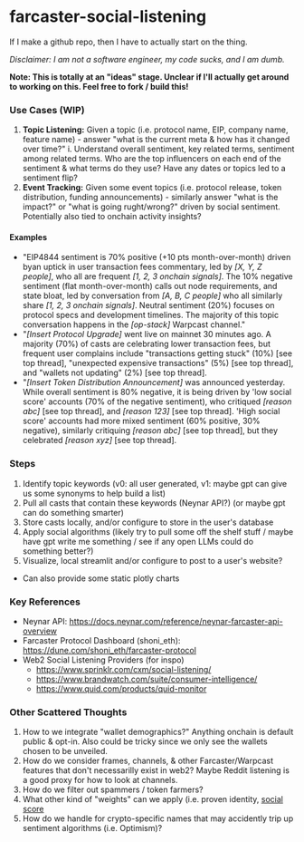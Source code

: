 # farcaster-social-listening
If I make a github repo, then I have to actually start on the thing.

_Disclaimer: I am not a software engineer, my code sucks, and I am dumb._

**Note: This is totally at an "ideas" stage. Unclear if I'll actually get around to working on this. Feel free to fork / build this!**


### Use Cases (WIP)
1. **Topic Listening:** Given a topic (i.e. protocol name, EIP, company name, feature name) - answer "what is the current meta & how has it changed over time?"
i. Understand overall sentiment, key related terms, sentiment among related terms. Who are the top influencers on each end of the sentiment & what terms do they use? Have any dates or topics led to a sentiment flip?
2. **Event Tracking:** Given some event topics (i.e. protocol release, token distribution, funding announcements) - similarly answer "what is the impact?" or "what is going rught/wrong?" driven by social sentiment. Potentially also tied to onchain activity insights?

 #### Examples
- "EIP4844 sentiment is 70% positive (+10 pts month-over-month) driven byan uptick in user transaction fees commentary, led by *[X, Y, Z people]*, who all are frequent *[1, 2, 3 onchain signals]*. The 10% negative sentiment  (flat month-over-month) calls out node requirements, and state bloat, led by conversation from *[A, B, C people]* who all similarly share *[1, 2, 3 onchain signals]*. Neutral sentiment (20%) focuses on protocol specs and development timelines. The majority of this topic conversation happens in the *[op-stack]* Warpcast channel."
- "*[Insert Protocol Upgrade]* went live on mainnet 30 minutes ago. A majority (70%) of casts are celebrating lower transaction fees, but frequent user complains include "transactions getting stuck" (10%) [see top thread], "unexpected expensive transactions" (5%) [see top thread], and "wallets not updating" (2%) [see top thread].
- "*[Insert Token Distribution Announcement]* was announced yesterday. While overall sentiment is 80% negative, it is being driven by 'low social score' accounts (70% of the negative sentiment), who critiqued *[reason abc]* [see top thread], and *[reason 123]* [see top thread]. 'High social score' accounts had more mixed sentiment (60% positive, 30% negative), similarly critiquing *[reason abc]* [see top thread], but they celebrated *[reason xyz]* [see top thread].

### Steps
1. Identify topic keywords (v0: all user generated, v1: maybe gpt can give us some synonyms to help build a list)
2. Pull all casts that contain these keywords (Neynar API?) (or maybe gpt can do something smarter)
3. Store casts locally, and/or configure to store in the user's database
4. Apply social algorithms (likely try to pull some off the shelf stuff / maybe have gpt write me something / see if any open LLMs could do something better?)
5. Visualize, local streamlit and/or configure to post to a user's website?
  - Can also provide some static plotly charts

### Key References
- Neynar API: https://docs.neynar.com/reference/neynar-farcaster-api-overview
- Farcaster Protocol Dashboard (shoni_eth): https://dune.com/shoni_eth/farcaster-protocol
- Web2 Social Listening Providers (for inspo)
  - https://www.sprinklr.com/cxm/social-listening/
  - https://www.brandwatch.com/suite/consumer-intelligence/
  - https://www.quid.com/products/quid-monitor

### Other Scattered Thoughts
1. How to we integrate "wallet demographics?" Anything onchain is default public & opt-in. Also could be tricky since we only see the wallets chosen to be unveiled.
2. How do we consider frames, channels, & other Farcaster/Warpcast features that don't necessarilly exist in web2? Maybe Reddit listening is a good proxy for how to look at channels.
3. How do we filter out spammers / token farmers?
4. What other kind of "weights" can we apply (i.e. proven identity, [social score](https://dune.com/queries/3106593/5185145)
5. How do we handle for crypto-specific names that may accidently trip up sentiment algorithms (i.e. Optimism)?
